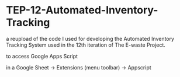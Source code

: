 # TEP-12-Automated-Inventory-Tracking
a reupload of the code I used for developing the Automated Inventory Tracking System used in the 12th iteration of The E-waste Project.


to access Google Apps Script

in a Google Sheet -> Extensions (menu toolbar) -> Appscript
